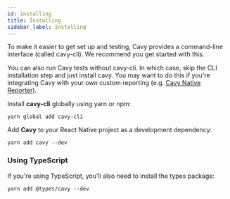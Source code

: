 ```yaml
---
id: installing
title: Installing
sidebar_label: Installing
---
```


To make it easier to get set up and testing, Cavy provides a command-line
interface (called cavy-cli). We recommend you get started with this.

You can also run Cavy tests without cavy-cli. In which case, skip the CLI
installation step and just install cavy. You may want to do this if you're
integrating Cavy with your own custom reporting (e.g.
[Cavy Native Reporter](../guides/cavy-native-reporter/installing-and-usage)).

Install **cavy-cli** globally using yarn or npm:

    yarn global add cavy-cli

Add **Cavy** to your React Native project as a development dependency:

    yarn add cavy --dev

### Using TypeScript

If you're using TypeScript, you'll also need to install the types package:

    yarn add @types/cavy --dev
